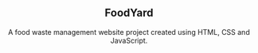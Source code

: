 <h2 align="center">FoodYard</h2>
<div align="center">
<p>A food waste management website project created using HTML, CSS and JavaScript.</p>

</div> <br/><br/>
